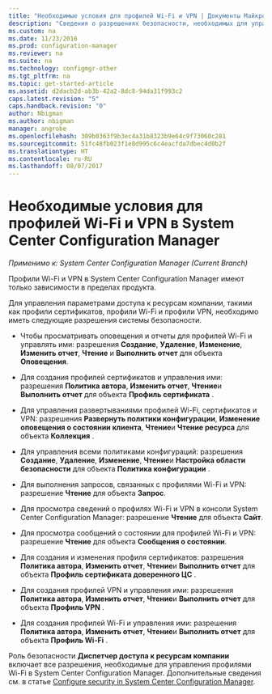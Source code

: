 ```yaml
---
title: "Необходимые условия для профилей Wi-Fi и VPN | Документы Майкрософт"
description: "Сведения о разрешениях безопасности, необходимых для управления профилями сертификатов, профилями Wi-Fi и профилями VPN в System Center Configuration Manager."
ms.custom: na
ms.date: 11/23/2016
ms.prod: configuration-manager
ms.reviewer: na
ms.suite: na
ms.technology: configmgr-other
ms.tgt_pltfrm: na
ms.topic: get-started-article
ms.assetid: d2dacb2d-ab3b-42a2-8dc8-94da31f993c2
caps.latest.revision: "5"
caps.handback.revision: "0"
author: Nbigman
ms.author: nbigman
manager: angrobe
ms.openlocfilehash: 309b0363f9b3ec4a31b8323b9e64c9f73060c281
ms.sourcegitcommit: 51fc48fb023f1e8d995c6c4eacfda7dbec4d0b2f
ms.translationtype: HT
ms.contentlocale: ru-RU
ms.lasthandoff: 08/07/2017
---
```

# <a name="prerequisites-for-wi-fi-and-vpn-profiles-in-system-center-configuration-manager"></a>Необходимые условия для профилей Wi-Fi и VPN в System Center Configuration Manager

*Применимо к: System Center Configuration Manager (Current Branch)*

Профили Wi-Fi и VPN в System Center Configuration Manager имеют только зависимости в пределах продукта.  

 Для управления параметрами доступа к ресурсам компании, такими как профили сертификатов, профили Wi-Fi и профили VPN, необходимо иметь следующие разрешения системы безопасности.  

-   Чтобы просматривать оповещения и отчеты для профилей Wi-Fi и управлять ими: разрешения **Создание**, **Удаление**, **Изменение**, **Изменить отчет**, **Чтение** и **Выполнить отчет** для объекта **Оповещения**.  

-   Для создания профилей сертификатов и управления ими: разрешения **Политика автора**, **Изменить отчет**, **Чтение**и **Выполнить отчет** для объекта **Профиль сертификата** .  

-   Для управления развертываниями профилей Wi-Fi, сертификатов и VPN: разрешения **Развернуть политики конфигурации**, **Изменение оповещения о состоянии клиента**, **Чтение**и **Чтение ресурса** для объекта **Коллекция** .  

-   Для управления всеми политиками конфигураций: разрешения **Создание**, **Удаление**, **Изменение**, **Чтение**и **Настройка области безопасности** для объекта **Политика конфигурации** .  

-   Для выполнения запросов, связанных с профилями Wi-Fi и VPN: разрешение **Чтение** для объекта **Запрос**.  

-   Для просмотра сведений о профилях Wi-Fi и VPN в консоли System Center Configuration Manager: разрешение **Чтение** для объекта **Сайт**.  

-   Для просмотра сообщений о состоянии для профилей Wi-Fi и VPN: разрешение **Чтение** для объекта **Сообщения о состоянии**.  

-   Для создания и изменения профиля сертификатов: разрешения **Политика автора**, **Изменить отчет**, **Чтение**и **Выполнить отчет** для объекта **Профиль сертификата доверенного ЦС** .  

-   Для создания профилей VPN и управления ими: разрешения **Политика автора**, **Изменить отчет**, **Чтение**и **Выполнить отчет** для объекта **Профиль VPN** .  

-   Для создания профилей Wi-Fi и управления ими: разрешения **Политика автора**, **Изменить отчет**, **Чтение**и **Выполнить отчет** для объекта **Профиль Wi-Fi** .  

 Роль безопасности **Диспетчер доступа к ресурсам компании** включает все разрешения, необходимые для управления профилями Wi-Fi в System Center Configuration Manager. Дополнительные сведения см. в статье [Configure security in System Center Configuration Manager](../../core/plan-design/security/configure-security.md).
